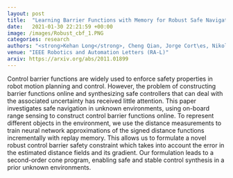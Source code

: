 ```yaml
---
layout: post
title:  "Learning Barrier Functions with Memory for Robust Safe Navigation"
date:   2021-01-30 22:21:59 +00:00
image: /images/Robust_cbf_1.PNG
categories: research
authors: "<strong>Kehan Long</strong>, Cheng Qian, Jorge Cort\es, Nikolay Atanasov"
venue: "IEEE Robotics and Automation Letters (RA-L)"
arxiv: https://arxiv.org/abs/2011.01899
---
```


Control barrier functions are widely used to enforce safety properties in robot motion planning and control. However, the problem of constructing barrier functions online and synthesizing safe controllers that can deal with the associated uncertainty has received little attention. This paper investigates safe navigation in unknown environments, using on-board range sensing to construct control barrier functions online. To represent different objects in the environment, we use the distance measurements to train neural network approximations of the signed distance functions incrementally with replay memory. This allows us to formulate a novel robust control barrier safety constraint which takes into account the error in the estimated distance fields and its gradient. Our formulation leads to a second-order cone program, enabling safe and stable control synthesis in a prior unknown environments.
